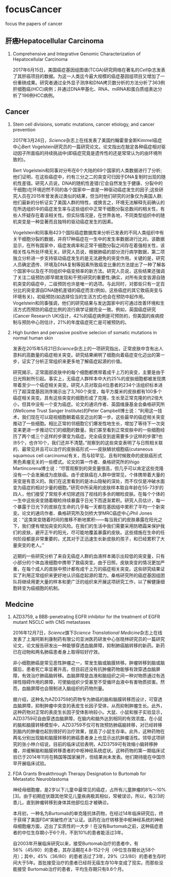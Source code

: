 # focusCancer
focus the papers of cancer

## 肝癌Hepatocellular Carcinoma

1. Comprehensive and Integrative Genomic Characterization of Hepatocellular Carcinoma

    2017年6月15日，美国癌症基因组图谱(TCGA)研究网络在著名的*Cell*杂志发表了其肝癌项目的数据。为这一人类迄今最大规模的癌症基因组项目又增加了一份重磅成果。研究者通过全外显子测序和DNA拷贝数分析的方法分析了363例肝细胞癌(HCC)病例；并通过DNA甲基化、RNA、miRNA和蛋白质组表达分析了196例HCC病例。

## Cancer

1. Stem cell divisions, somatic mutations, cancer etiology, and cancer prevention

    2017年3月24日，*Science*杂志上在线发表了美国约翰霍普金斯Kimmel癌症中心Bert Vogelstein研究员的一篇研究论文。论文指出在敲定各种癌症相对驱动因子所面临的持续挑战中(即癌症究竟是遗传性的还是常常认为的由环境所致的)。

    Bert Vogelstein和同事对分布在6个大陆的69个国家的人类数据进行了分析;他们证明，在这些癌症中，约有三分之二的突变可归因于DNA复制时出现的随机性差错。研究人员说，DNA的随机性差错(它会自然发生于健康、分裂中的干细胞)在环境迥然不同的各个国家中一直是一种驱动癌症发生的因子;这些研究人员在2015年曾发表过类似的结果，但当时他们研究的对象仅为美国人群;他们最新的分析证实了美国人群的特性，或换言之，环境无法解释先前确认的在所选组织中的癌症发生率与这些组织中正常干细胞分裂总数间的相关性，有些人怀疑存在着该相关性。但实际情况是，在世界各地，不同类型组织中的随机突变是一种显著而且独特的驱动癌症发生的因素。

    Vogelstein和同事用423个国际癌症数据库来分析已发表的不同人类组织中有关干细胞分裂的数据，并将17种癌症在一生中的发生率数据进行比对。该数据显示，在所有国家中，癌症发病率和正常干细胞分裂之间存在着强相关性，该相关性与所处环境无关。研究人员说，根据肺癌的部分流行病学数据，第二项独立分析进一步支持驱动癌症发生的是无法避免的突变作用。关键的是，研究人员确定遗传、环境及DNA复制等因素所致癌变比重的方法提出了一种了解各个国家中以及在不同组织中癌变频率的新方法。研究人员说，这些结果还强调了关注二级预防(即早期发现和干预)研究的重要性;确实，对所有突变皆源自随机突变的癌症中，二级预防也许是唯一的选项。与此同时，对那些只有一定百分比的突变源自DNA随机差错的癌症而言(例如，这些癌症的其它致癌突变与环境有关)，初级预防(如选择恰当的生活方式)也会在预防中起作用。Vogelstein和同事强调，他们的研究结果与发达国家中的可通过改善环境和生活方式而预防的癌症比例的流行病学证据完全一致。例如，英国癌症研究(Cancer Research UK)估计，42%的癌症病例是可预防的，但美国的疾病控制与预防中心则估计，21%的年度癌症死亡是可被预防的。

2. High burden and pervasive positive selecion of somatic mutations in normal human skin

    发表在2015年5月21日*Science*杂志上的一项研究指出，正常皮肤中含有出人意料的高数量的癌症相关突变。研究结果阐明了细胞向着癌症变化迈出的第一步，证实了分析正常组织来更多地了解癌症起源的价值。

    研究揭示，正常面部皮肤中的每个细胞都携带着成千上万的突变，主要是由于日光照射所引起。事实上，无癌症人群样本中大约25%的皮肤细胞都被发现携带着至少一个癌症相关突变。研究人员对取自4位患者的234个活组织标本进行了超深度基因测序揭示出了3,760个突变，每平方厘米的皮肤都有100多个癌症相关突变。具有这些突变的细胞形成了克隆，生长至正常克隆的约2倍大小，但其中没有一个变为癌症。论文的通讯作者、英国维康基金会桑格研究所(Wellcome Trust Sanger Institute)的Peter Campbell博士说：“利用这一技术，我们现在可以窥视细胞朝着癌变迈出的第一步。这些最早的癌症相关突变推动了一些细胞。相比正常的邻细胞它们爆发性地生长，增加了等待下一次突变来更进一步推动它们的细胞的数量。我们甚至看到正常皮肤中的一些细胞经历了两个或三个这样的步骤变为癌症。完全癌变到底需要多少这样的步骤?也许5个，也许10个，我们还并不清楚。”观察到的这些突变表明了与日照相关联的、最常见并且可以治疗的皮肤癌形式——皮肤鳞状细胞癌(cutaneous squamous cell carcinoma)有关，而与较罕见、且有时候致命的皮肤癌形式黑色素瘤无关的一些模式。论文的第一作者、桑格研究所的Iñigo Martincorena博士说：“尽管观察到的突变量很高，但几乎可以肯定这些克隆没有一个会发展成为皮肤癌。由于皮肤癌在人群中很常见，个体携带着大量的突变是有意义的。我们在这里看到的是冰山隐秘的深处，而不仅仅是冲破水面变为癌症的相对少量的细胞。”研究中所采用的皮肤样本取自年龄在55-73岁的四人，他们接受了常规手术切除遮挡了视线的多余的眼睑皮肤。在每个个体的一生中这些突变随着眼睑持续暴露于日光下而逐渐累积。研究人员估计，每一个暴露于日光下的皮肤在生命的几乎每一天都在基因组中累积了平均一个新突变。论文的通讯作者、桑格研究所及剑桥大学MRC癌症中心Phil Jones说：“这类突变随着时间的推移不断地累积——每当我们的皮肤暴露在阳光之下，我们便有增加突变的风险。在我们的生活中我们需要采用防晒霜来保护我们的皮肤，避开正午的阳光，尽可能地覆盖暴露的皮肤。这些措施在生命的任何阶段都是非常重要的，尤其对于正迅速生长新皮肤的孩子，和已经累积了大量突变的老人。”

    近期的一些研究分析了来自无癌症人群的血液样本揭示出较低的突变量，只有小部分的个体血液细胞中携带了致癌突变。由于日照，皮肤突变的情况更加严重，在每个成人的皮肤中预计都有成千上万的癌症相关突变。这些研究结果证实了利用正常组织来更好地认识癌症起源的潜力。桑格研究所的癌症基因组团队将继续用更大量的样本和更广泛的组织来开展这项研究工作，以了解健康细胞转变为癌细胞的机制。

## Medcine

1. AZD3759, a BBB-penetrating EGFR inhibitor for the treatment of EGFR mutant NSCLC with CNS metastases

    2016年12月7日，*Science*旗下*Science Translational Medicine*杂志上在线发表了上海阿斯利康制药有限公司亚洲医药研发中心张晓林研究员的一篇研究论文，论文报告研发出一种能够穿透血脑屏障，抑制肺癌脑转移的新药。新药已在动物和两名肺癌患者身上取得较好疗效。

    非小细胞肺癌是常见恶性肿瘤之一，常发生脑或脑膜转移。肿瘤转移到脑或脑膜后，患者死亡率显著升高，但目前还没有抗肿瘤药物能够有效穿透血脑屏障，有效治疗肺癌脑转移。血脑屏障是血液和脑组织之间一种对物质通过有选择性阻碍作用的屏障，可使脑组织少受甚至不受循环血液中有害物质损害。然而，血脑屏障也会限制进入脑组织的药物剂量。

    据介绍，这种名为AZD3759的药物专为肺癌的脑和脑膜转移而设计，可穿透血脑屏障，抑制肿瘤中突变的表皮生长因子受体，从而抑制肿瘤生长。此外，这种药物对正常的表皮生长因子受体影响较小。大鼠、小鼠和猴子实验显示，AZD3759可自由穿透血脑屏障，在脑内和脑外达到相同的有效浓度。在小鼠的脑和脑膜转移模型中，AZD3759不仅可有效预防肺癌脑转移，对已经转移到脑内的肿瘤也起到很好的治疗效果，提高了小鼠生存率。此外，这种药物在两名分别出现脑和脑膜转移的肺癌患者身上也显示出抗肿瘤活性。领导这项研究的张小林介绍说，目前的临床试验表明，AZD3759可有效缩小脑转移肿瘤，并缓解脑和脑膜转移患者的中枢神经系统症状。这种药物的第一期临床试验已于2014年11月在韩国等国家展开，但结果尚未发表。他们期待能在中国尽早开展临床试验。

2. FDA Grants Breakthrough Therapy Designation to Burtomab for Metastatic Neuroblastoma
    
    神经母细胞瘤，是2岁以下儿童中最常见的癌症，占所有儿童肿瘤的8%～10%[3]。由于初期症状跟其他常见儿童疾病极其相似，常被误诊。所以，有2/3的患儿，直到肿瘤转移到身体其他部位后才被确诊。

    本月初，一种名为Burtomab的单克隆抗体药物，在经过14年临床研究后，终于获得了美国FDA“突破性疗法”认证。该药在治疗转移至中枢神经系统的神经母细胞瘤方面，迈出了实质性的一大步！在没有Burtomab之前，这种癌症患者的中位生存期小于6个月，不到10%的患者能活过3年。
    
    自2003年开展临床研究以来，接受Burtomab治疗的患者中，有56%（45/80）的患者，其存活期在4.8-152个月（中位生存期长达58个月）；其中，45%（36/80）的患者活过了3年，29%（23/80）的患者生存时间大于5年。首批接受治疗的患者已经将无癌生存10年变成了现实。而那些没能接受 Burtomab治疗的患者，平均生存期只有8.6个月。

